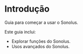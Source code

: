 # Introdução

Guia para começar a usar o Sonolus.

Este guia inclui:

- Explorar funções do Sonolus.
- Usos avançados do Sonolus.
